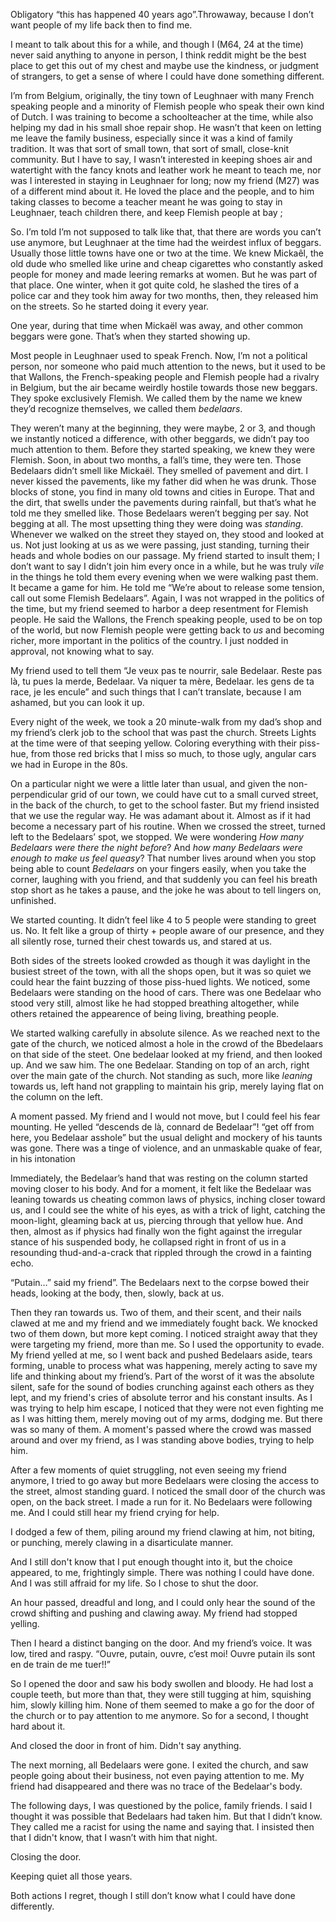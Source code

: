 Obligatory “this has happened 40 years ago”.Throwaway, because I don’t want people of my life back then to find me.

I meant to talk about this for a while, and though I (M64, 24 at the time) never said anything to anyone in person, I think reddit might be the best place to get this out of my chest and maybe use the kindness, or judgment of strangers, to get a sense of where I could have done something different.

I’m from Belgium, originally, the tiny town of Leughnaer with many French speaking people and a minority of Flemish people who speak their own kind of Dutch. I was training to become a schoolteacher at the time, while also helping my dad in his small shoe repair shop. He wasn’t that keen on letting me leave the family business, especially since it was a kind of family tradition. It was that sort of small town, that sort of small, close-knit community. But I have to say, I wasn’t interested in keeping shoes air and watertight with the fancy knots and leather work he meant to teach me, nor was I interested in staying in Leughnaer for long; now my friend (M27) was of a different mind about it. He loved the place and the people, and to him taking classes to become a teacher meant he was going to stay in Leughnaer, teach children there, and keep Flemish people at bay ;

So. I’m told I’m not supposed to talk like that, that there are words you can’t use  anymore, but Leughnaer at the time had the weirdest influx of beggars. Usually those little towns have one or two at the time. We knew Mickaêl, the old dude who smelled like urine and cheap cigarettes who constantly asked people for money and made leering remarks at women. But he was part of that place. One winter, when it got quite cold, he slashed the tires of a police car and they took him away for two months, then, they released him on the streets. So he started doing it every year.

One year, during that time when Mickaël was away, and other common beggars were gone. That’s when they started showing up.

Most people in Leughnaer used to speak French. Now, I’m not a political person, nor someone who paid much attention to the news, but it used to be that Wallons, the French-speaking people and Flemish people had a rivalry in Belgium, but the air became weirdly hostile towards those new beggars. They spoke exclusively Flemish. We called them by the name we knew they’d recognize themselves, we called them *bedelaars*.

They weren’t many at the beginning, they were maybe, 2 or 3, and though we instantly noticed a difference, with other beggards, we didn’t pay too much attention to them. Before they started speaking, we knew they were Flemish. Soon, in about two months, a fall’s time, they were ten. Those Bedelaars didn’t smell like Mickaël. They smelled of pavement and dirt. I never kissed the pavements, like my father did when he was drunk. Those blocks of stone, you find in many old towns and cities in Europe. That and the dirt, that swells under the pavements during rainfall, but that’s what he told me they smelled like. Those Bedelaars weren’t begging per say. Not begging at all. The most upsetting thing they were doing was *standing*. Whenever we walked on the street they stayed on, they stood and looked at us. Not just looking at us as we were passing, just standing, turning their heads and whole bodies on our passage. My friend started to insult them; I don’t want to say I didn’t join him every once in a while, but he was truly *vile* in the things he told them every evening when we were walking past them. It became a game for him. He told me “We’re about to release some tension, call out some Flemish Bedelaars”. Again, I was not wrapped in the politics of the time, but my friend seemed to harbor a deep resentment for Flemish people. He said the Wallons, the French speaking people, used to be on top of the world, but now Flemish people were getting back to *us* and becoming richer, more important in the politics of the country. I just nodded in approval, not knowing what to say.

My friend used to tell them “Je veux pas te nourrir, sale Bedelaar. Reste pas là, tu pues la merde, Bedelaar. Va niquer ta mère, Bedelaar. les gens de ta race, je les encule” and such things that I can’t translate, because I am ashamed, but you can look it up.

Every night of the week, we took a 20 minute-walk from my dad’s shop and my friend’s clerk job to the school that was past the church. Streets Lights at the time were of that seeping yellow. Coloring everything with their piss-hue, from those red bricks that I miss so much, to those ugly, angular cars we had in Europe in the 80s.

On a particular night we were a little later than usual, and given the non-perpendicular grid of our town, we could have cut to a small curved street, in the back of the church, to get to the school faster. But my friend insisted that we use the regular way. He was adamant about it. Almost as if it had become a necessary part of his routine. When we crossed the street, turned left to the Bedelaars’ spot, we stopped. We were wondering *How many Bedelaars were there the night before*? And *how many Bedelaars were enough to make us feel queasy*? That number lives around when you stop being able to count *Bedelaars* on your fingers easily, when you take the corner, laughing with you friend, and that suddenly you can feel his breath stop short as he takes a pause, and the joke he was about to tell lingers on, unfinished.

We started counting. It didn’t feel like 4 to 5 people were standing to greet us. No. It felt like a group of thirty + people aware of our presence, and they all silently rose, turned their chest towards us, and stared at us.

Both sides of the streets looked crowded as though it was daylight in the busiest street of the town, with all the shops open, but it was so quiet we could hear the faint buzzing of those piss-hued lights. We noticed, some Bedelaars were standing on the hood of cars. There was one Bedelaar who stood very still, almost like he had stopped breathing altogether, while others retained the appearence of being living, breathing people.

We started walking carefully in absolute silence. As we reached next to the gate of the church, we noticed almost a hole in the crowd of the Bbedelaars on that side of the steet. One bedelaar looked at my friend, and then looked up. And we saw him. The one Bedelaar. Standing on top of an arch, right over the main gate of the church. Not standing as such, more like *leaning* towards us, left hand not grappling to maintain his grip, merely laying flat on the column on the left.

A moment passed. My friend and I would not move, but I could feel his fear mounting. He yelled “descends de là, connard de Bedelaar”! “get off from here, you Bedelaar asshole” but the usual delight and mockery of his taunts was gone. There was a tinge of violence, and an unmaskable quake of fear, in his intonation

Immediately, the Bedelaar’s hand that was resting on the column started moving closer to his body. And for a moment, it felt like the Bedelaar was leaning towards us cheating common laws of physics, inching closer toward us, and I could see the white of his eyes, as with a trick of light, catching the moon-light, gleaming back at us, piercing through that yellow hue. And then, almost as if physics had finally won the fight against the irregular stance of his suspended body, he collapsed right in front of us in a resounding thud-and-a-crack that rippled through the crowd in a fainting echo. 

“Putain…” said my friend”. The Bedelaars next to the corpse bowed their heads, looking at the body, then, slowly, back at us.

Then they ran towards us. Two of them, and their scent, and their nails clawed at me and my friend and we immediately fought back. We knocked two of them down, but more kept coming. I noticed straight away that they were targeting my friend, more than me. So I used the opportunity to evade. My friend yelled at me, so I went back and pushed Bedelaars aside, tears forming, unable to process what was happening, merely acting to save my life and thinking about my friend’s. Part of the worst of it was the absolute silent, safe for the sound of bodies crunching against each others as they lept, and my friend's cries of absolute terror and his constant insults. As I was trying to help him escape, I noticed that they were not even fighting me as I was hitting them, merely moving out of my arms, dodging me. But there was so many of them. A moment's passed where the crowd was massed around and over my friend, as I was standing above bodies, trying to help him.

After a few moments of quiet struggling, not even seeing my friend anymore, I tried to go away but more Bedelaars were closing the access to the street, almost standing guard. I noticed the small door of the church was open, on the back street. I made a run for it. No Bedelaars were following me. And I could still hear my friend crying for help.

I dodged a few of them, piling around my friend clawing at him, not biting, or punching, merely clawing in a disarticulate manner.

And I still don't know that I put enough thought into it, but the choice appeared, to me, frightingly simple. There was nothing I could have done. And I was still affraid for my life. So I chose to shut the door.

An hour passed, dreadful and long, and I could only hear the sound of the crowd shifting and pushing and clawing away. My friend had stopped yelling.

Then I heard a distinct banging on the door. And my friend’s voice. It was low, tired and raspy. “Ouvre, putain, ouvre, c’est moi! Ouvre putain ils sont en de train de me tuer!!”

So I opened the door and saw his body swollen and bloody.  He had lost a couple teeth, but more than that, they were still tugging at him, squishing him, slowly killing him. None of them seemed to make a go for the door of the church or to pay attention to me anymore. So for a second, I thought hard about it.

And closed the door in front of him. Didn't say anything.

The next morning, all Bedelaars were gone. I exited the church, and saw people going about their business, not even paying attention to me. My friend had disappeared and there was no trace of the Bedelaar's body.

The following days, I was questioned by the police, family friends. I said I thought it was possible that Bedelaars had taken him. But that I didn’t know. They called me a racist for using the name and saying that. I insisted then that I didn't know, that I wasn’t with him that night.

Closing the door.

Keeping quiet all those years.

Both actions I regret, though I still don’t know what I could have done differently.